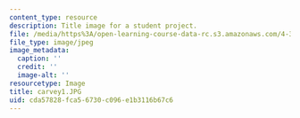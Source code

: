 ```yaml
---
content_type: resource
description: Title image for a student project.
file: /media/https%3A/open-learning-course-data-rc.s3.amazonaws.com/4-341-introduction-to-photography-fall-2002/cda57828fca56730c096e1b3116b67c6_carvey1.JPG
file_type: image/jpeg
image_metadata:
  caption: ''
  credit: ''
  image-alt: ''
resourcetype: Image
title: carvey1.JPG
uid: cda57828-fca5-6730-c096-e1b3116b67c6
---
```

